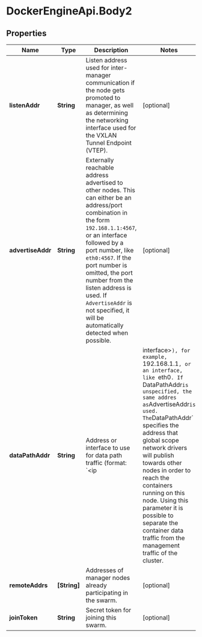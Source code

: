 # DockerEngineApi.Body2

## Properties
Name | Type | Description | Notes
------------ | ------------- | ------------- | -------------
**listenAddr** | **String** | Listen address used for inter-manager communication if the node gets promoted to manager, as well as determining the networking interface used for the VXLAN Tunnel Endpoint (VTEP).  | [optional] 
**advertiseAddr** | **String** | Externally reachable address advertised to other nodes. This can either be an address/port combination in the form `192.168.1.1:4567`, or an interface followed by a port number, like `eth0:4567`. If the port number is omitted, the port number from the listen address is used. If `AdvertiseAddr` is not specified, it will be automatically detected when possible.  | [optional] 
**dataPathAddr** | **String** | Address or interface to use for data path traffic (format: `<ip|interface>`), for example,  `192.168.1.1`, or an interface, like `eth0`. If `DataPathAddr` is unspecified, the same addres as `AdvertiseAddr` is used.  The `DataPathAddr` specifies the address that global scope network drivers will publish towards other nodes in order to reach the containers running on this node. Using this parameter it is possible to separate the container data traffic from the management traffic of the cluster.  | [optional] 
**remoteAddrs** | **[String]** | Addresses of manager nodes already participating in the swarm.  | [optional] 
**joinToken** | **String** | Secret token for joining this swarm. | [optional] 


